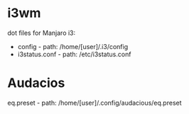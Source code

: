 # i3wm
dot files for Manjaro i3:
- config - path: /home/[user]/.i3/config
- i3status.conf - path: /etc/i3status.conf

# Audacios
eq.preset - path: /home/[user]/.config/audacious/eq.preset
